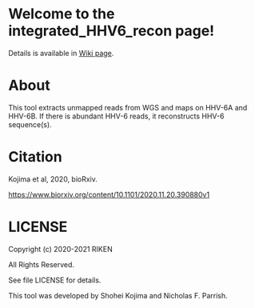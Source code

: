 # Welcome to the integrated_HHV6_recon page!

Details is available in [Wiki page](https://github.com/shohei-kojima/integrated_HHV6_recon/wiki).


# About
This tool extracts unmapped reads from WGS and maps on HHV-6A and HHV-6B. If there is abundant HHV-6 reads, it reconstructs HHV-6 sequence(s).


# Citation
Kojima et al, 2020, bioRxiv.

https://www.biorxiv.org/content/10.1101/2020.11.20.390880v1


# LICENSE

Copyright (c) 2020-2021 RIKEN

All Rights Reserved.

See file LICENSE for details.

This tool was developed by Shohei Kojima and Nicholas F. Parrish.

